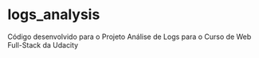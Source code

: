 # logs_analysis
Código desenvolvido para o Projeto Análise de Logs para o Curso de Web Full-Stack da Udacity
